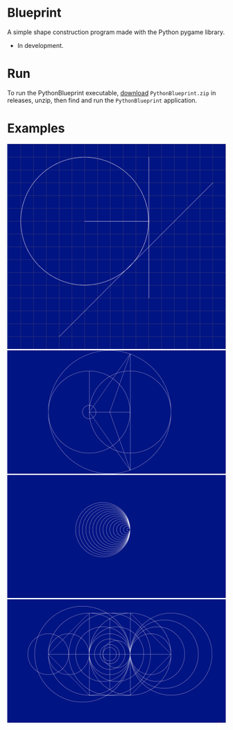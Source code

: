 # Blueprint

A simple shape construction program made with the Python pygame library.
- In development.


# Run

To run the PythonBlueprint executable, [download](https://github.com/SeanJxie/Blueprint/releases/download/v1.0/PythonBlueprint.zip) `PythonBlueprint.zip` in releases, unzip, then find and run the `PythonBlueprint` application.

# Examples
![example](https://github.com/SeanJxie/Blueprint/blob/main/images/example.png)
![example_2](https://github.com/SeanJxie/Blueprint/blob/main/images/example_2.png)
![example_3](https://github.com/SeanJxie/Blueprint/blob/main/images/example_3.png)
![example_4](https://github.com/SeanJxie/Blueprint/blob/main/images/example_4.png)


